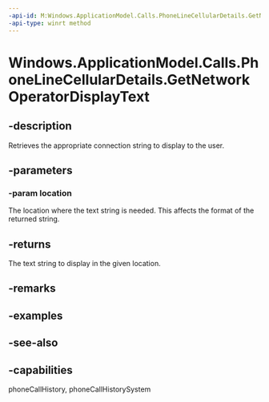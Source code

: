 ```yaml
---
-api-id: M:Windows.ApplicationModel.Calls.PhoneLineCellularDetails.GetNetworkOperatorDisplayText(Windows.ApplicationModel.Calls.PhoneLineNetworkOperatorDisplayTextLocation)
-api-type: winrt method
---
```


<!-- Method syntax
public string GetNetworkOperatorDisplayText(Windows.ApplicationModel.Calls.PhoneLineNetworkOperatorDisplayTextLocation location)
-->

# Windows.ApplicationModel.Calls.PhoneLineCellularDetails.GetNetworkOperatorDisplayText

## -description
Retrieves the appropriate connection string to display to the user.

## -parameters
### -param location
The location where the text string is needed. This affects the format of the returned string.

## -returns
The text string to display in the given location.

## -remarks

## -examples

## -see-also

## -capabilities
phoneCallHistory, phoneCallHistorySystem

